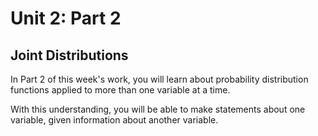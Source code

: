 # Unit 2: Part 2 

## Joint Distributions 

In Part 2 of this week's work, you will learn about probability distribution functions applied to more than one variable at a time. 

With this understanding, you will be able to make statements about one variable, given information about another variable. 
